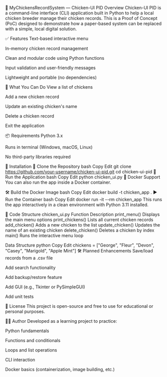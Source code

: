 🐔 MyChickensRecordSystem — Chicken-UI PID
Overview
Chicken-UI PID is a command-line interface (CLI) application built in Python to help a local chicken breeder manage their chicken records. This is a Proof of Concept (PoC) designed to demonstrate how a paper-based system can be replaced with a simple, local digital solution.

✅ Features
Text-based interactive menu

In-memory chicken record management

Clean and modular code using Python functions

Input validation and user-friendly messages

Lightweight and portable (no dependencies)

🧠 What You Can Do
View a list of chickens

Add a new chicken record

Update an existing chicken's name

Delete a chicken record

Exit the application

📦 Requirements
Python 3.x

Runs in terminal (Windows, macOS, Linux)

No third-party libraries required

📁 Installation
🔽 Clone the Repository
bash
Copy
Edit
git clone https://github.com/your-username/chicken-ui-pid.git
cd chicken-ui-pid
🐍 Run the Application
bash
Copy
Edit
python chicken_ui.py
🐳 Docker Support
You can also run the app inside a Docker container.

🛠️ Build the Docker Image
bash
Copy
Edit
docker build -t chicken_app .
▶️ Run the Container
bash
Copy
Edit
docker run -it --rm chicken_app
This runs the app interactively in a clean environment with Python 3.11 installed.

📂 Code Structure
chicken_ui.py
Function	Description
print_menu()	Displays the main menu options
print_chickens()	Lists all current chicken records
add_chicken()	Adds a new chicken to the list
update_chicken()	Updates the name of an existing chicken
delete_chicken()	Deletes a chicken by index
main()	Runs the interactive menu loop

Data Structure
python
Copy
Edit
chickens = ["George", "Fleur", "Devon", "Casey", "Marigold", "Apple Mint"]
🛠️ Planned Enhancements
 Save/load records from a .csv file

 Add search functionality

 Add backup/restore feature

 Add GUI (e.g., Tkinter or PySimpleGUI)

 Add unit tests

📝 License
This project is open-source and free to use for educational or personal purposes.

👩‍💻 Author
Developed as a learning project to practice:

Python fundamentals

Functions and conditionals

Loops and list operations

CLI interaction

Docker basics (containerization, image building, etc.)

